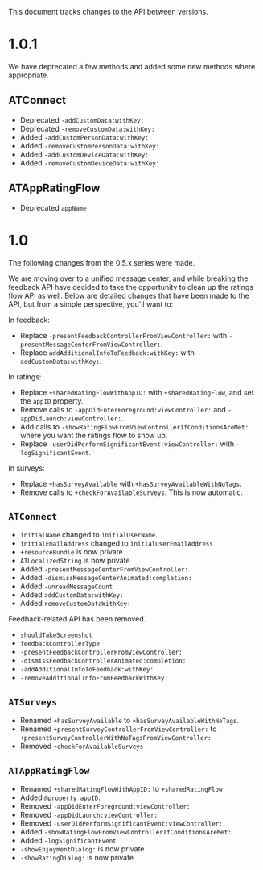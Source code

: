 This document tracks changes to the API between versions.

# 1.0.1

We have deprecated a few methods and added some new methods where appropriate.

## ATConnect

* Deprecated `-addCustomData:withKey:`
* Deprecated `-removeCustomData:withKey:`
* Added `-addCustomPersonData:withKey:`
* Added `-removeCustomPersonData:withKey:`
* Added `-addCustomDeviceData:withKey:`
* Added `-removeCustomDeviceData:withKey:`

## ATAppRatingFlow

* Deprecated `appName`

# 1.0

The following changes from the 0.5.x series were made.

We are moving over to a unified message center, and while breaking the feedback API have decided to take the opportunity to clean up the ratings flow API as well. Below are detailed changes that have been made to the API, but from a simple perspective, you'll want to:

In feedback:

* Replace `-presentFeedbackControllerFromViewController:` with `-presentMessageCenterFromViewController:`.
* Replace `addAdditionalInfoToFeedback:withKey:` with `addCustomData:withKey:`.

In ratings:

* Replace `+sharedRatingFlowWithAppID:` with `+sharedRatingFlow`, and set the `appID` property.
* Remove calls to `-appDidEnterForeground:viewController:` and `-appDidLaunch:viewController:`.
* Add calls to `-showRatingFlowFromViewControllerIfConditionsAreMet:` where you want the ratings flow to show up.
* Replace `-userDidPerformSignificantEvent:viewController:` with `-logSignificantEvent`.

In surveys:

* Replace `+hasSurveyAvailable` with `+hasSurveyAvailableWithNoTags`.
* Remove calls to `+checkForAvailableSurveys`. This is now automatic.

## `ATConnect`

* `initialName` changed to `initialUserName`.
* `initialEmailAddress` changed to `initialUserEmailAddress`
* `+resourceBundle` is now private
* `ATLocalizedString` is now private
* Added `-presentMessageCenterFromViewController:`
* Added `-dismissMessageCenterAnimated:completion:`
* Added `-unreadMessageCount`
* Added `addCustomData:withKey:`
* Added `removeCustomDataWithKey:`

Feedback-related API has been removed.

* `shouldTakeScreenshot`
* `feedbackControllerType`
* `-presentFeedbackControllerFromViewController:`
* `-dismissFeedbackControllerAnimated:completion:`
* `-addAdditionalInfoToFeedback:withKey:`
* `-removeAdditionalInfoFromFeedbackWithKey:`

## `ATSurveys`

* Renamed `+hasSurveyAvailable` to `+hasSurveyAvailableWithNoTags`.
* Renamed `+presentSurveyControllerFromViewController:` to `+presentSurveyControllerWithNoTagsFromViewController:`
* Removed `+checkForAvailableSurveys`

## `ATAppRatingFlow`

* Renamed `+sharedRatingFlowWithAppID:` to `+sharedRatingFlow`
* Added `@property appID`.
* Removed `-appDidEnterForeground:viewController:`
* Removed `-appDidLaunch:viewController:`
* Removed `-userDidPerformSignificantEvent:viewController:`
* Added `-showRatingFlowFromViewControllerIfConditionsAreMet:`
* Added `-logSignificantEvent`
* `-showEnjoymentDialog:` is now private
* `-showRatingDialog:` is now private

